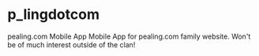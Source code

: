 p_lingdotcom
============

pealing.com Mobile App
Mobile App for pealing.com family website. Won't be of much interest outside of the clan!
